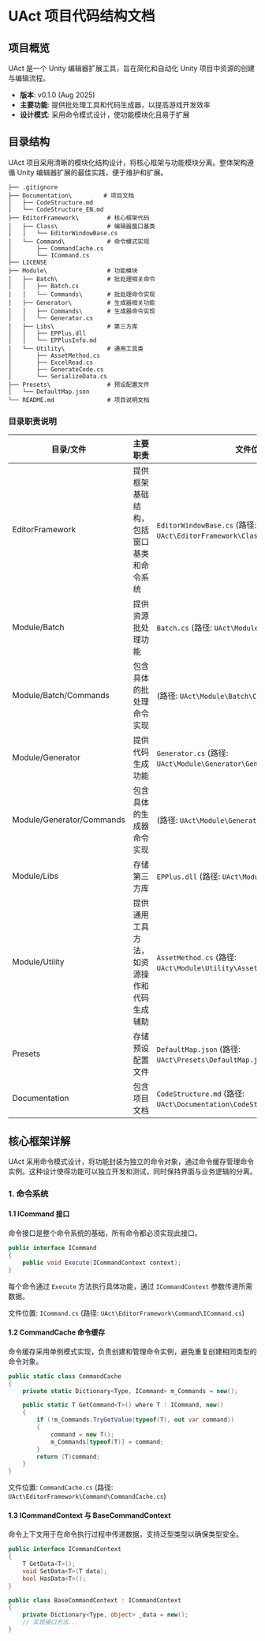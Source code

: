 # UAct 项目代码结构文档

## 项目概览

UAct 是一个 Unity 编辑器扩展工具，旨在简化和自动化 Unity 项目中资源的创建与编辑流程。

- **版本**: v0.1.0 (Aug 2025)
- **主要功能**: 提供批处理工具和代码生成器，以提高游戏开发效率
- **设计模式**: 采用命令模式设计，使功能模块化且易于扩展

## 目录结构

UAct 项目采用清晰的模块化结构设计，将核心框架与功能模块分离。整体架构遵循 Unity 编辑器扩展的最佳实践，便于维护和扩展。

```text
├── .gitignore
├── Documentation\         # 项目文档
│   ├── CodeStructure.md
│   └── CodeStructure_EN.md
├── EditorFramework\        # 核心框架代码
│   ├── Class\              # 编辑器窗口基类
│   │   └── EditorWindowBase.cs
│   └── Command\            # 命令模式实现
│       ├── CommandCache.cs
│       └── ICommand.cs
├── LICENSE
├── Module\                 # 功能模块
│   ├── Batch\              # 批处理相关命令
│   │   ├── Batch.cs
│   │   └── Commands\       # 批处理命令实现
│   ├── Generator\          # 生成器相关功能
│   │   ├── Commands\       # 生成器命令实现
│   │   └── Generator.cs
│   ├── Libs\               # 第三方库
│   │   ├── EPPlus.dll
│   │   └── EPPlusInfo.md
│   └── Utility\            # 通用工具类
│       ├── AssetMethod.cs
│       ├── ExcelRead.cs
│       ├── GenerateCode.cs
│       └── SerializeData.cs
├── Presets\                # 预设配置文件
│   └── DefaultMap.json
└── README.md               # 项目说明文档
```

### 目录职责说明

| 目录/文件              | 主要职责                                       | 文件位置                                           |
|----------------------|----------------------------------------------|--------------------------------------------------|
| EditorFramework      | 提供框架基础结构，包括窗口基类和命令系统           | `EditorWindowBase.cs` (路径: `UAct\EditorFramework\Class\EditorWindowBase.cs`) |
| Module/Batch         | 提供资源批处理功能                              | `Batch.cs` (路径: `UAct\Module\Batch\Batch.cs`) |
| Module/Batch/Commands  | 包含具体的批处理命令实现                         | (路径: `UAct\Module\Batch\Commands\`) |
| Module/Generator     | 提供代码生成功能                                | `Generator.cs` (路径: `UAct\Module\Generator\Generator.cs`) |
| Module/Generator/Commands | 包含具体的生成器命令实现                         | (路径: `UAct\Module\Generator\Commands\`) |
| Module/Libs          | 存储第三方库                                    | `EPPlus.dll` (路径: `UAct\Module\Libs\EPPlus.dll`) |
| Module/Utility       | 提供通用工具方法，如资源操作和代码生成辅助         | `AssetMethod.cs` (路径: `UAct\Module\Utility\AssetMethod.cs`) |
| Presets              | 存储预设配置文件                                | `DefaultMap.json` (路径: `UAct\Presets\DefaultMap.json`) |
| Documentation        | 包含项目文档                                    | `CodeStructure.md` (路径: `UAct\Documentation\CodeStructure.md`) |

## 核心框架详解

UAct 采用命令模式设计，将功能封装为独立的命令对象，通过命令缓存管理命令实例。这种设计使得功能可以独立开发和测试，同时保持界面与业务逻辑的分离。

### 1. 命令系统

#### 1.1 ICommand 接口

命令接口是整个命令系统的基础，所有命令都必须实现此接口。

```csharp
public interface ICommand
{
    public void Execute(ICommandContext context);
}
```

每个命令通过 `Execute` 方法执行具体功能，通过 `ICommandContext` 参数传递所需数据。

文件位置: `ICommand.cs` (路径: `UAct\EditorFramework\Command\ICommand.cs`)

#### 1.2 CommandCache 命令缓存

命令缓存采用单例模式实现，负责创建和管理命令实例，避免重复创建相同类型的命令对象。

```csharp
public static class CommandCache
{
    private static Dictionary<Type, ICommand> m_Commands = new();

    public static T GetCommand<T>() where T : ICommand, new()
    {
        if (!m_Commands.TryGetValue(typeof(T), out var command))
        {
            command = new T();
            m_Commands[typeof(T)] = command;
        }
        return (T)command;
    }
}
```

文件位置: `CommandCache.cs` (路径: `UAct\EditorFramework\Command\CommandCache.cs`)

#### 1.3 ICommandContext 与 BaseCommandContext

命令上下文用于在命令执行过程中传递数据，支持泛型类型以确保类型安全。

```csharp
public interface ICommandContext
{
    T GetData<T>();
    void SetData<T>(T data);
    bool HasData<T>();
}

public class BaseCommandContext : ICommandContext
{
    private Dictionary<Type, object> _data = new();
    // 实现接口方法...
}
```